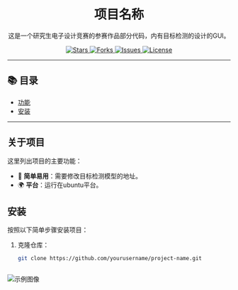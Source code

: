 


<h1 align="center">项目名称</h1>

<p align="center">
  这是一个研究生电子设计竞赛的参赛作品部分代码，内有目标检测的设计的GUI。




<p align="center">
  <a href="https://github.com/yourusername/project-name">
    <img src="https://img.shields.io/github/stars/yourusername/project-name.svg?style=flat-square" alt="Stars">
  </a>
  <a href="https://github.com/yourusername/project-name">
    <img src="https://img.shields.io/github/forks/yourusername/project-name.svg?style=flat-square" alt="Forks">
  </a>
  <a href="https://github.com/yourusername/project-name/issues">
    <img src="https://img.shields.io/github/issues/yourusername/project-name.svg?style=flat-square" alt="Issues">
  </a>
  <a href="https://github.com/yourusername/project-name">
    <img src="https://img.shields.io/github/license/yourusername/project-name.svg?style=flat-square" alt="License">
  </a>
</p>

---

## 📚 目录

- [功能](#功能)
- [安装](#安装)

---

## 关于项目

这里列出项目的主要功能：

- 🔧 **简单易用**：需要修改目标检测模型的地址。
- 🌍 **平台**：运行在ubuntu平台。

## 安装

按照以下简单步骤安装项目：

1. 克隆仓库：

   ```bash
   git clone https://github.com/yourusername/project-name.git



![示例图像](images/jiemian.png)
